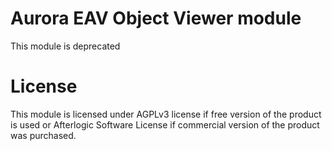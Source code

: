 # Aurora EAV Object Viewer module
This module is deprecated

# License
This module is licensed under AGPLv3 license if free version of the product is used or Afterlogic Software License if commercial version of the product was purchased.
